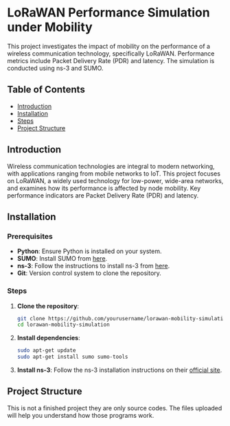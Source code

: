 # LoRaWAN Performance Simulation under Mobility

This project investigates the impact of mobility on the performance of a wireless communication technology, specifically LoRaWAN. Performance metrics include Packet Delivery Rate (PDR) and latency. The simulation is conducted using ns-3 and SUMO.

## Table of Contents
- [Introduction](#introduction)
- [Installation](#installation)
- [Steps](#steps)
- [Project Structure](#project-structure)
  

## Introduction
Wireless communication technologies are integral to modern networking, with applications ranging from mobile networks to IoT. This project focuses on LoRaWAN, a widely used technology for low-power, wide-area networks, and examines how its performance is affected by node mobility. Key performance indicators are Packet Delivery Rate (PDR) and latency.

## Installation

### Prerequisites
- **Python**: Ensure Python is installed on your system.
- **SUMO**: Install SUMO from [here](https://www.eclipse.org/sumo/).
- **ns-3**: Follow the instructions to install ns-3 from [here](https://www.nsnam.org/).
- **Git**: Version control system to clone the repository.

### Steps
1. **Clone the repository**:
    ```sh
    git clone https://github.com/yourusername/lorawan-mobility-simulation.git
    cd lorawan-mobility-simulation
    ```

2. **Install dependencies**:
    ```sh
    sudo apt-get update
    sudo apt-get install sumo sumo-tools
    ```

3. **Install ns-3**:
    Follow the ns-3 installation instructions on their [official site](https://www.nsnam.org/).

## Project Structure
This is not a finished project they are only source codes. The files uploaded will help you understand how those programs work.
